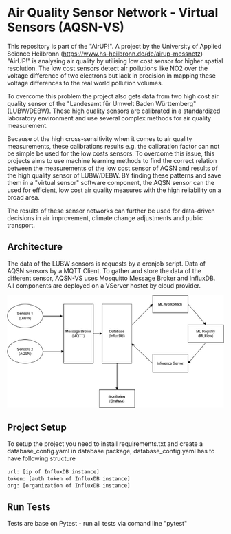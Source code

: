 # Air Quality Sensor Network - Virtual Sensors (AQSN-VS)

This repository is part of the "AirUP!". A project by the University of Applied Science Heilbronn (https://www.hs-heilbronn.de/de/airup-messnetz)
"AirUP!" is analysing air quality by utilising low cost sensor for higher spatial resolution. 
The low cost sensors detect air pollutions like NO2 over the voltage difference of two electrons but lack 
in precision in mapping these voltage differences to the real world pollution volumes. 

To overcome this problem the project also gets data from two high cost air quality sensor of the "Landesamt für Umwelt Baden Württemberg"
(LUBW/DEBW). These high quality sensors are calibrated in a standardized laboratory environment and use several complex methods 
for air quality measurement. 

Because ot the high cross-sensitivity when it comes to air quality measurements, these calibrations results e.g. the calibration factor can 
not be simple be used for the low costs sensors. To overcome this issue, this projects aims to use machine learning methods to find the correct relation
between the measurements of the low cost sensor of AQSN and results of the high quality sensor of LUBW/DEBW. BY finding these patterns and save them in 
a "virtual sensor" software component, the AQSN sensor can the used for efficient, low cost air quality measures with the high reliability on a broad area.

The results of these sensor networks can further be used for data-driven decisions in air improvement, climate change adjustments and public transport.

## Architecture
The data of the LUBW sensors is requests by a cronjob script. Data of AQSN sensors by a MQTT Client. 
To gather and store the data of the different sensor, AQSN-VS uses Mosquitto Message Broker and InfluxDB. 
All components are deployed on a VServer hostet by cloud provider. 

![alt text](aqsn_architecture.jpg)


## Project Setup
To setup the project you need to install requirements.txt and create a database_config.yaml in database package, 
database_config.yaml has to have following structure 

```
url: [ip of InfluxDB instance]
token: [auth token of InfluxDB instance]
org: [organization of InfluxDB instance]
```

## Run Tests
Tests are base on Pytest - run all tests via comand line "pytest"







